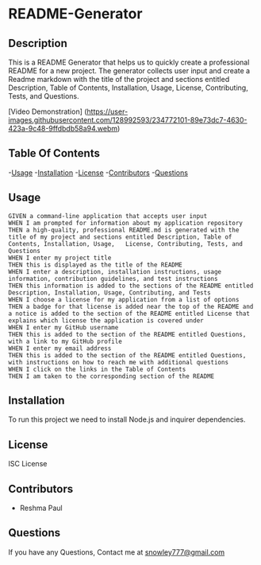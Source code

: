 # README-Generator
 ## Description
  This is a README Generator that helps us to quickly create a professional README for a new project. The generator collects user input and create a Readme markdown with the title of the project and sections entitled Description, Table of Contents, Installation, Usage, License, Contributing, Tests, and Questions.

  [Video Demonstration] (https://user-images.githubusercontent.com/128992593/234772101-89e73dc7-4630-423a-9c48-9ffdbdb58a94.webm)

  ## Table Of Contents
  -[Usage](#usage)
  -[Installation](#installation)
  -[License](#license)
  -[Contributors](#contributors)
  -[Questions](#Questions)

  ## Usage
  
    GIVEN a command-line application that accepts user input
    WHEN I am prompted for information about my application repository
    THEN a high-quality, professional README.md is generated with the title of my project and sections entitled Description, Table of Contents, Installation, Usage,   License, Contributing, Tests, and Questions
    WHEN I enter my project title
    THEN this is displayed as the title of the README
    WHEN I enter a description, installation instructions, usage information, contribution guidelines, and test instructions
    THEN this information is added to the sections of the README entitled Description, Installation, Usage, Contributing, and Tests
    WHEN I choose a license for my application from a list of options
    THEN a badge for that license is added near the top of the README and a notice is added to the section of the README entitled License that explains which license the application is covered under
    WHEN I enter my GitHub username
    THEN this is added to the section of the README entitled Questions, with a link to my GitHub profile
    WHEN I enter my email address
    THEN this is added to the section of the README entitled Questions, with instructions on how to reach me with additional questions
    WHEN I click on the links in the Table of Contents 
    THEN I am taken to the corresponding section of the README

  ## Installation
  To run this project we need to install Node.js and inquirer dependencies.

  ## License
  ISC License

  ## Contributors
  - Reshma Paul

  ## Questions
  If you have any Questions,
  Contact me at snowley777@gmail.com


